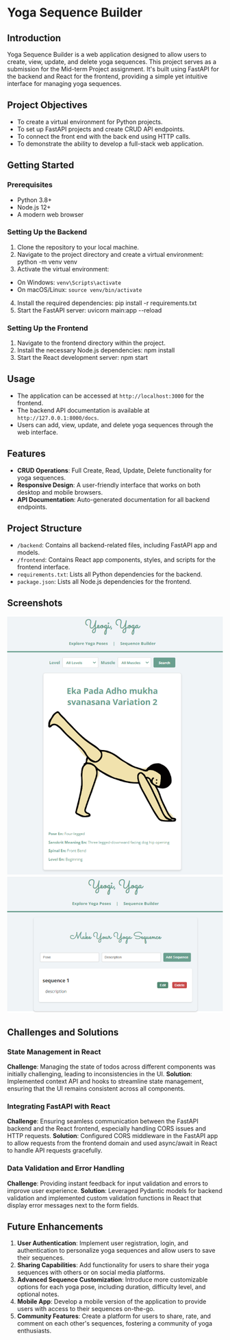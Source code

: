 # Yoga Sequence Builder

## Introduction
Yoga Sequence Builder is a web application designed to allow users to create, view, update, and delete yoga sequences. This project serves as a submission for the Mid-term Project assignment. It's built using FastAPI for the backend and React for the frontend, providing a simple yet intuitive interface for managing yoga sequences.

## Project Objectives
- To create a virtual environment for Python projects.
- To set up FastAPI projects and create CRUD API endpoints.
- To connect the front end with the back end using HTTP calls.
- To demonstrate the ability to develop a full-stack web application.

## Getting Started

### Prerequisites
- Python 3.8+
- Node.js 12+
- A modern web browser

### Setting Up the Backend
1. Clone the repository to your local machine.
2. Navigate to the project directory and create a virtual environment: python -m venv venv
3. Activate the virtual environment:
- On Windows: `venv\Scripts\activate`
- On macOS/Linux: `source venv/bin/activate`
4. Install the required dependencies: pip install -r requirements.txt
5. Start the FastAPI server: uvicorn main:app --reload

### Setting Up the Frontend
1. Navigate to the frontend directory within the project.
2. Install the necessary Node.js dependencies: npm install
3. Start the React development server: npm start

## Usage
- The application can be accessed at `http://localhost:3000` for the frontend.
- The backend API documentation is available at `http://127.0.0.1:8000/docs`.
- Users can add, view, update, and delete yoga sequences through the web interface.

## Features
- **CRUD Operations**: Full Create, Read, Update, Delete functionality for yoga sequences.
- **Responsive Design**: A user-friendly interface that works on both desktop and mobile browsers.
- **API Documentation**: Auto-generated documentation for all backend endpoints.

## Project Structure
- `/backend`: Contains all backend-related files, including FastAPI app and models.
- `/frontend`: Contains React app components, styles, and scripts for the frontend interface.
- `requirements.txt`: Lists all Python dependencies for the backend.
- `package.json`: Lists all Node.js dependencies for the frontend.

## Screenshots
![homepage](screenshots/home.png)
![sequence builder](screenshots/sequence.png)
## Challenges and Solutions

### State Management in React
**Challenge**: Managing the state of todos across different components was initially challenging, leading to inconsistencies in the UI.
**Solution**: Implemented context API and hooks to streamline state management, ensuring that the UI remains consistent across all components.

### Integrating FastAPI with React
**Challenge**: Ensuring seamless communication between the FastAPI backend and the React frontend, especially handling CORS issues and HTTP requests.
**Solution**: Configured CORS middleware in the FastAPI app to allow requests from the frontend domain and used async/await in React to handle API requests gracefully.

### Data Validation and Error Handling
**Challenge**: Providing instant feedback for input validation and errors to improve user experience.
**Solution**: Leveraged Pydantic models for backend validation and implemented custom validation functions in React that display error messages next to the form fields.
## Future Enhancements

1. **User Authentication**: Implement user registration, login, and authentication to personalize yoga sequences and allow users to save their sequences.
2. **Sharing Capabilities**: Add functionality for users to share their yoga sequences with others or on social media platforms.
3. **Advanced Sequence Customization**: Introduce more customizable options for each yoga pose, including duration, difficulty level, and optional notes.
4. **Mobile App**: Develop a mobile version of the application to provide users with access to their sequences on-the-go.
5. **Community Features**: Create a platform for users to share, rate, and comment on each other's sequences, fostering a community of yoga enthusiasts.

